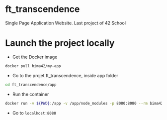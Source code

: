 # ft_transcendence
Single Page Application Website. Last project of 42 School

# Launch the project locally
- Get the Docker image

```bash
docker pull bima42/my-app
``` 

- Go to the projet ft_transcendence, inside app folder

```bash
cd ft_transcendence/app
```

- Run the container

```bash
docker run -v ${PWD}:/app -v /app/node_modules -p 8080:8080 --rm bima42/my-app
```

- Go to `localhost:8080`
